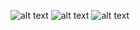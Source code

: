 ![alt text](https://github.com/vaseQ-NotAllow/tdd/blob/master/cs/TagsCloudVisualization/Img/smallPicture.png)
![alt text](https://github.com/vaseQ-NotAllow/tdd/blob/master/cs/TagsCloudVisualization/Img/middlePicture.png)
![alt text](https://github.com/vaseQ-NotAllow/tdd/blob/master/cs/TagsCloudVisualization/Img/largePicture.png)
